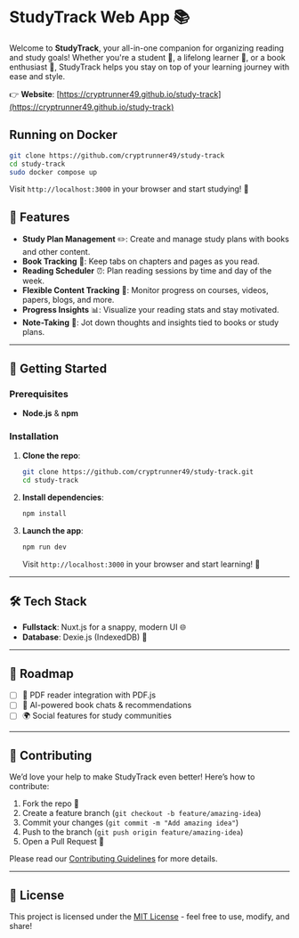 # StudyTrack Web App 📚

Welcome to **StudyTrack**, your all-in-one companion for organizing reading and study goals! Whether you're a student 📖, a lifelong learner 🌱, or a book enthusiast 📘, StudyTrack helps you stay on top of your learning journey with ease and style.

👉 **Website**: [https://cryptrunner49.github.io/study-track](https://cryptrunner49.github.io/study-track)

## Running on Docker

```bash
git clone https://github.com/cryptrunner49/study-track
cd study-track
sudo docker compose up
```

Visit `http://localhost:3000` in your browser and start studying! 🎉

## 🌟 Features

- **Study Plan Management** ✏️: Create and manage study plans with books and other content.
- **Book Tracking** 📖: Keep tabs on chapters and pages as you read.
- **Reading Scheduler** ⏰: Plan reading sessions by time and day of the week.
- **Flexible Content Tracking** 📑: Monitor progress on courses, videos, papers, blogs, and more.
- **Progress Insights** 📊: Visualize your reading stats and stay motivated.
- **Note-Taking** 📝: Jot down thoughts and insights tied to books or study plans.

---

## 🚀 Getting Started

### Prerequisites

- **Node.js** & **npm**

### Installation

1. **Clone the repo**:

   ```bash
   git clone https://github.com/cryptrunner49/study-track.git
   cd study-track
   ```

2. **Install dependencies**:

   ```bash
   npm install
   ```

3. **Launch the app**:

   ```bash
   npm run dev
   ```

   Visit `http://localhost:3000` in your browser and start learning! 🎉

---

## 🛠️ Tech Stack

- **Fullstack**: Nuxt.js for a snappy, modern UI 🌐
- **Database**: Dexie.js (IndexedDB) 💾

---

## 🎯 Roadmap

- [ ] 📕 PDF reader integration with PDF.js
- [ ] 🤖 AI-powered book chats & recommendations
- [ ] 🌍 Social features for study communities

---

## 🤝 Contributing

We’d love your help to make StudyTrack even better! Here’s how to contribute:

1. Fork the repo 🍴
2. Create a feature branch (`git checkout -b feature/amazing-idea`)
3. Commit your changes (`git commit -m "Add amazing idea"`)
4. Push to the branch (`git push origin feature/amazing-idea`)
5. Open a Pull Request 🚀

Please read our [Contributing Guidelines](CONTRIBUTING.md) for more details.

---

## 📜 License

This project is licensed under the [MIT License](LICENSE) - feel free to use, modify, and share!
